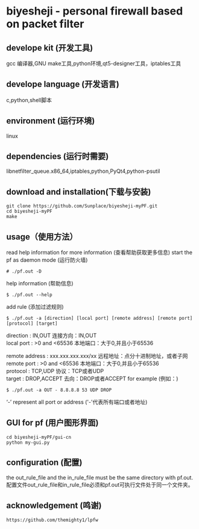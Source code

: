 # biyesheji - personal firewall based on packet filter
## develope kit (开发工具)
gcc 编译器,GNU make工具,python环境,qt5-designer工具，iptables工具
## develope language (开发语言)
c,python,shell脚本
## environment (运行环境)
linux
## dependencies (运行时需要)
libnetfilter_queue.x86_64,iptables,python,PyQt4,python-psutil
## download and installation(下载与安装)
    git clone https://github.com/Sunplace/biyesheji-myPF.git
    cd biyesheji-myPF
    make
## usage（使用方法）
read help information for more information
(查看帮助获取更多信息)
start the pf as daemon mode (运行防火墙)
~~~~
# ./pf.out -D
~~~~
help information (帮助信息)
~~~~
$ ./pf.out --help
~~~~
add rule (添加过滤规则)
~~~~
$ ./pf.out -a [direction] [local port] [remote address] [remote port] [protocol] [target]
~~~~
direction : IN,OUT 连接方向：IN,OUT  
local port : >0 and <65536 本地端口：大于0,并且小于65536  

remote address : xxx.xxx.xxx.xxx/xx 远程地址：点分十进制地址，或者子网    
remote port : >0 and <65536 本地端口：大于0,并且小于65536  
protocol : TCP,UDP 协议：TCP或者UDP  
target : DROP,ACCEPT 去向：DROP或者ACCEPT
for example (例如：)
~~~~
$ ./pf.out -a OUT - 8.8.8.8 53 UDP DROP
~~~~
‘-’ represent all port or address ('-'代表所有端口或者地址)
## GUI for pf (用户图形界面)
~~~~
cd biyesheji-myPF/gui-cn
python my-gui.py
~~~~
## configuration (配置)
the out_rule_file and the in_rule_file must be the same directory with pf.out.  
配置文件out_rule_file和in_rule_file必须和pf.out可执行文件处于同一个文件夹。
## acknowledgement (鸣谢)
~~~~
https://github.com/themighty1/lpfw
~~~~
